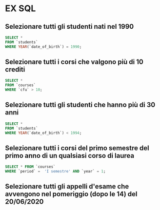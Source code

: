 # EX SQL

## Selezionare tutti gli studenti nati nel 1990

```sql
SELECT *
FROM `students`
WHERE YEAR(`date_of_birth`) = 1990;
```

## Selezionare tutti i corsi che valgono più di 10 crediti

```sql
SELECT *
FROM `courses`
WHERE `cfu` > 10;
```

## Selezionare tutti gli studenti che hanno più di 30 anni

```sql
SELECT *
FROM `students`
WHERE YEAR(`date_of_birth`) < 1994;
```

## Selezionare tutti i corsi del primo semestre del primo anno di un qualsiasi corso di laurea

```sql
SELECT * FROM `courses`
WHERE `period` =  'I semestre' AND `year` = 1;
```

## Selezionare tutti gli appelli d'esame che avvengono nel pomeriggio (dopo le 14) del 20/06/2020
